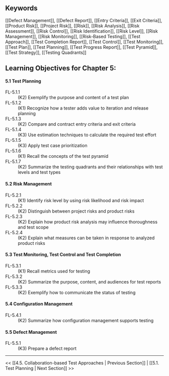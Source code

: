 ## Keywords

[[Defect Management]], [[Defect Report]], [[Entry Criteria]], [[Exit Criteria]], [[Product Risk]], [[Project Risk]], [[Risk]], [[Risk Analysis]], [[Risk Assessment]], [[Risk Control]], [[Risk Identification]], [[Risk Level]], [[Risk Management]], [[Risk Monitoring]], [[Risk-Based Testing]], [[Test Approach]], [[Test Completion Report]], [[Test Control]], [[Test Monitoring]], [[Test Plan]], [[Test Planning]], [[Test Progress Report]], [[Test Pyramid]], [[Test Strategy]], [[Testing Quadrants]]

## Learning Objectives for Chapter 5:

#### 5.1 Test Planning
<dl>
	<dt>FL-5.1.1</dt>
	<dd>(K2) Exemplify the purpose and content of a test plan</dd>
	<dt>FL-5.1.2</dt>
	<dd>(K1) Recognize how a tester adds value to iteration and release planning</dd>
	<dt>FL-5.1.3</dt>
	<dd>(K2) Compare and contract entry criteria and exit criteria</dd>
	<dt>FL-5.1.4</dt>
	<dd>(K3) Use estimation techniques to calculate the required test effort</dd>
	<dt>FL-5.1.5</dt>
	<dd>(K3) Apply test case prioritization</dd>
	<dt>FL-5.1.6</dt>
	<dd>(K1) Recall the concepts of the test pyramid</dd>
	<dt>FL-5.1.7</dt>
	<dd>(K2) Summarize the testing quadrants and their relationships with test levels and test types</dd>
</dl>

#### 5.2 Risk Management
<dl>
	<dt>FL-5.2.1</dt>
	<dd>(K1) Identify risk level by using risk likelihood and risk impact</dd>
	<dt>FL-5.2.2</dt>
	<dd>(K2) Distinguish between project risks and product risks</dd>
	<dt>FL-5.2.3</dt>
	<dd>(K2) Explain how product risk analysis may influence thoroughness and test scope</dd>
	<dt>FL-5.2.4</dt>
	<dd>(K2) Explain what measures can be taken in response to analyzed product risks</dd>	
</dl>

#### 5.3 Test Monitoring, Test Control and Test Completion
<dl>
	<dt>FL-5.3.1</dt>
	<dd>(K1) Recall metrics used for testing</dd>
	<dt>FL-5.3.2</dt>
	<dd>(K2) Summarize the purpose, content, and audiences for test reports</dd>
	<dt>FL-5.3.3</dt>
	<dd>(K2) Exemplify how to communicate the status of testing</dd>
</dl>

#### 5.4 Configuration Management
<dl>
	<dt>FL-5.4.1</dt>
	<dd>(K2) Summarize how configuration management supports testing</dd>
</dl>

#### 5.5 Defect Management
<dl>
	<dt>FL-5.5.1</dt>
	<dd>(K3) Prepare a defect report</dd>
</dl>

---
<< [[4.5.  Collaboration-based Test Approaches | Previous Section]] | [[5.1.  Test Planning | Next Section]] >>